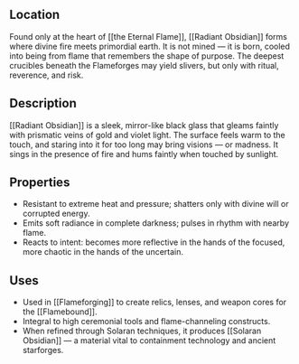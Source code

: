 ## Location  
Found only at the heart of [[the Eternal Flame]], [[Radiant Obsidian]] forms where divine fire meets primordial earth. It is not mined — it is born, cooled into being from flame that remembers the shape of purpose. The deepest crucibles beneath the Flameforges may yield slivers, but only with ritual, reverence, and risk.

## Description  
[[Radiant Obsidian]] is a sleek, mirror-like black glass that gleams faintly with prismatic veins of gold and violet light. The surface feels warm to the touch, and staring into it for too long may bring visions — or madness. It sings in the presence of fire and hums faintly when touched by sunlight.

## Properties  
- Resistant to extreme heat and pressure; shatters only with divine will or corrupted energy.  
- Emits soft radiance in complete darkness; pulses in rhythm with nearby flame.  
- Reacts to intent: becomes more reflective in the hands of the focused, more chaotic in the hands of the uncertain.

## Uses  
- Used in [[Flameforging]] to create relics, lenses, and weapon cores for the [[Flamebound]].  
- Integral to high ceremonial tools and flame-channeling constructs.  
- When refined through Solaran techniques, it produces [[Solaran Obsidian]] — a material vital to containment technology and ancient starforges.

